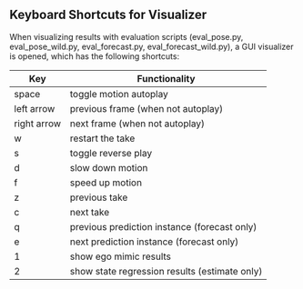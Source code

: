 ## Keyboard Shortcuts for Visualizer
When visualizing results with evaluation scripts (eval_pose.py, eval_pose_wild.py, eval_forecast.py, eval_forecast_wild.py), a GUI visualizer is opened, which has the following shortcuts:

| Key           | Functionality |
| ------------- | ------------- |
| space         | toggle motion autoplay |
| left arrow    | previous frame (when not autoplay) |
| right arrow   | next frame (when not autoplay) |
| w             | restart the take |
| s             | toggle reverse play |
| d             | slow down motion |
| f             | speed up motion |
| z             | previous take |
| c     		| next take |
| q             | previous prediction instance (forecast only)|
| e     		| next prediction instance (forecast only)|
| 1             | show ego mimic results|
| 2             | show state regression results (estimate only)|